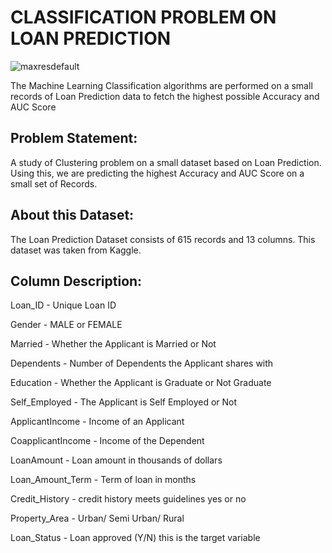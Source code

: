 # CLASSIFICATION PROBLEM ON LOAN PREDICTION

![maxresdefault](https://user-images.githubusercontent.com/85668824/132990301-65488e0c-5b16-438d-869e-7e8062117c4a.jpg)

The Machine Learning Classification algorithms are performed on a small records of Loan Prediction data to fetch the highest possible Accuracy and AUC Score

## Problem Statement:
A study of Clustering problem on a small dataset based on Loan Prediction. Using this, we are predicting the highest Accuracy and AUC Score on a small set of Records.

## About this Dataset:
The Loan Prediction Dataset consists of 615 records and 13 columns. This dataset was taken from Kaggle.

## Column Description:
Loan_ID - Unique Loan ID

Gender - MALE or FEMALE

Married - Whether the Applicant is Married or Not

Dependents - Number of Dependents the Applicant shares with

Education - Whether the Applicant is Graduate or Not Graduate

Self_Employed - The Applicant is Self Employed or Not

ApplicantIncome - Income of an Applicant

CoapplicantIncome - Income of the Dependent

LoanAmount - Loan amount in thousands of dollars

Loan_Amount_Term - Term of loan in months

Credit_History - credit history meets guidelines yes or no

Property_Area - Urban/ Semi Urban/ Rural

Loan_Status - Loan approved (Y/N) this is the target variable
